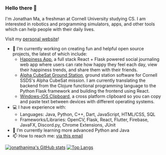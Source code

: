 ### Hello there 👋

I'm Jonathan Ma, a freshman at Cornell University studying CS. I am interested in robotics and programming simulators, apps, and other tools which can help people with their daily lives.

Visit my [personal website](https://jonathanjma.github.io/)!

- 🔭 I’m currently working on creating fun and helpful open source projects, the latest of which include:
  - [Happiness App](https://github.com/jonathanjma/HappinessApp), a full stack React + Flask powered social journaling web app where users can rate how happy they feel each day, view their happiness trends, and share them with their friends.
  - [Alpha CubeSat Ground Station](https://github.com/Alpha-CubeSat/Alpha-Cubesat-Ground-Python), ground station software for Cornell SSDS's Alpha CubeSat mission. I am currently translating the backend from the Clojure functional programming language to the Python Flask framework and building the frontend using React.
  - [Windows-iOS Clipboard](https://github.com/jonathanjma/windows-ios-clipboard), a cross platform clipboard so you can copy and paste text between devices with different operating systems.
- 💻 I have experience with:
  - Languages: Java, Python, C++, Dart, JavaScript, HTML/CSS, SQL
  - Frameworks/Libraries: OpenCV, Flask, React, Flutter, Firebase, JavaFX, Discord.py, Chrome Extensions, JUnit
- 🌱 I’m currently learning more advanced Python and Java
- 📫 How to reach me: [via this email](mailto:appdev.mirco@gmail.com) 

[![jonathanjma's GitHub stats](https://github-readme-stats.vercel.app/api?username=jonathanjma&show_icons=true&count_private=true&include_all_commits=true&card_width=450)](https://github.com/anuraghazra/github-readme-stats)
[![Top Langs](https://github-readme-stats.vercel.app/api/top-langs/?username=jonathanjma&layout=compact&exclude_repo=jonathanjma.github.io)](https://github.com/anuraghazra/github-readme-stats)
